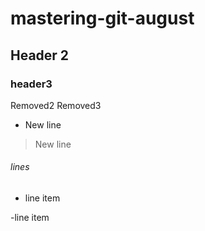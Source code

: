 # mastering-git-august
## Header 2
### header3

Removed2
Removed3
* New line
> New line
###### lines
- line item

-line item
